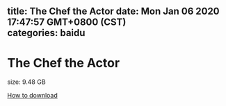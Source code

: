 
title: The Chef the Actor
date: Mon Jan 06 2020 17:47:57 GMT+0800 (CST)    
categories: baidu
---

# The Chef the Actor
size: 9.48 GB
 
 

[How to download](https://bpcam.bemobtrk.com/go/2ceec3aa-1ca2-46d6-b9ff-aaa5c184517c?jno=4645)